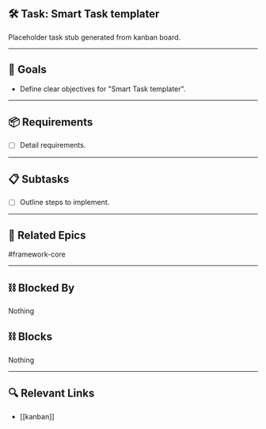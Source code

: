 ## 🛠️ Task: Smart Task templater

Placeholder task stub generated from kanban board.

---

## 🎯 Goals

- Define clear objectives for "Smart Task templater".

---

## 📦 Requirements

- [ ] Detail requirements.

---

## 📋 Subtasks

- [ ] Outline steps to implement.

---

## 🔗 Related Epics

#framework-core

---

## ⛓️ Blocked By

Nothing

## ⛓️ Blocks

Nothing

---

## 🔍 Relevant Links

- [[kanban]]
